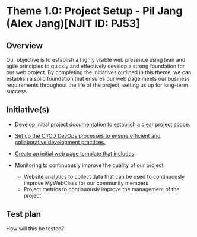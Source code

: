 # Theme 1.0: Project Setup - Pil Jang (Alex Jang)[NJIT ID: PJ53]
## Overview
Our objective is to establish a highly visible web presence using lean and agile principles to quickly and effectively develop a strong foundation for our 
web project. By completing the initiatives outlined in this theme, we can establish a solid foundation that ensures our web page meets our business 
requirements throughout the life of the project, setting us up for long-term success.
## Initiative(s)

* [Develop initial project documentation to establish a clear project scope.](initiatives/documentation_initiative.md)
* [Set up the CI/CD DevOps processes to ensure efficient and collaborative development practices.](initiatives/initiative_devops.md)
* [Create an initial web page template that includes](initiatives/initiative_webpage_template.md)

* Monitoring to continuously improve the quality of our project
  * Website analytics to collect data that can be used to continuously improve MyWebClass for our community members
  * Project metrics to continuously improve the management of the project

## Test plan
How will this be tested?
